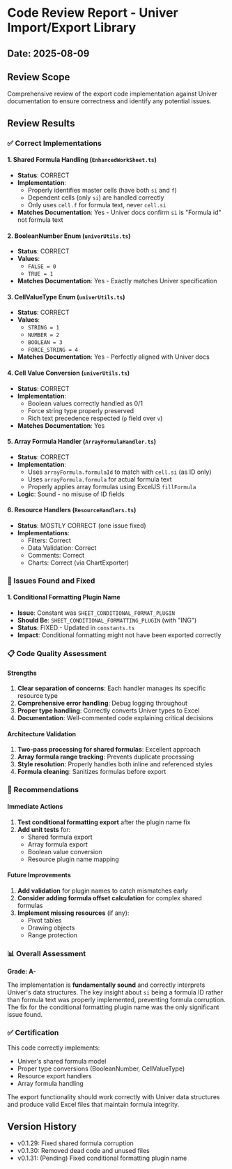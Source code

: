 # Code Review Report - Univer Import/Export Library

## Date: 2025-08-09

## Review Scope
Comprehensive review of the export code implementation against Univer documentation to ensure correctness and identify any potential issues.

## Review Results

### ✅ Correct Implementations

#### 1. **Shared Formula Handling** (`EnhancedWorkSheet.ts`)
- **Status**: CORRECT
- **Implementation**: 
  - Properly identifies master cells (have both `si` and `f`)
  - Dependent cells (only `si`) are handled correctly
  - Only uses `cell.f` for formula text, never `cell.si`
- **Matches Documentation**: Yes - Univer docs confirm `si` is "Formula id" not formula text

#### 2. **BooleanNumber Enum** (`univerUtils.ts`)
- **Status**: CORRECT
- **Values**: 
  - `FALSE = 0`
  - `TRUE = 1`
- **Matches Documentation**: Yes - Exactly matches Univer specification

#### 3. **CellValueType Enum** (`univerUtils.ts`)
- **Status**: CORRECT
- **Values**:
  - `STRING = 1`
  - `NUMBER = 2`
  - `BOOLEAN = 3`
  - `FORCE_STRING = 4`
- **Matches Documentation**: Yes - Perfectly aligned with Univer docs

#### 4. **Cell Value Conversion** (`univerUtils.ts`)
- **Status**: CORRECT
- **Implementation**:
  - Boolean values correctly handled as 0/1
  - Force string type properly preserved
  - Rich text precedence respected (`p` field over `v`)
- **Matches Documentation**: Yes

#### 5. **Array Formula Handler** (`ArrayFormulaHandler.ts`)
- **Status**: CORRECT
- **Implementation**:
  - Uses `arrayFormula.formulaId` to match with `cell.si` (as ID only)
  - Uses `arrayFormula.formula` for actual formula text
  - Properly applies array formulas using ExcelJS `fillFormula`
- **Logic**: Sound - no misuse of ID fields

#### 6. **Resource Handlers** (`ResourceHandlers.ts`)
- **Status**: MOSTLY CORRECT (one issue fixed)
- **Implementations**:
  - Filters: Correct
  - Data Validation: Correct  
  - Comments: Correct
  - Charts: Correct (via ChartExporter)

### 🔧 Issues Found and Fixed

#### 1. **Conditional Formatting Plugin Name**
- **Issue**: Constant was `SHEET_CONDITIONAL_FORMAT_PLUGIN`
- **Should Be**: `SHEET_CONDITIONAL_FORMATTING_PLUGIN` (with "ING")
- **Status**: FIXED - Updated in `constants.ts`
- **Impact**: Conditional formatting might not have been exported correctly

### 📋 Code Quality Assessment

#### Strengths
1. **Clear separation of concerns**: Each handler manages its specific resource type
2. **Comprehensive error handling**: Debug logging throughout
3. **Proper type handling**: Correctly converts Univer types to Excel
4. **Documentation**: Well-commented code explaining critical decisions

#### Architecture Validation
1. **Two-pass processing for shared formulas**: Excellent approach
2. **Array formula range tracking**: Prevents duplicate processing
3. **Style resolution**: Properly handles both inline and referenced styles
4. **Formula cleaning**: Sanitizes formulas before export

### 🎯 Recommendations

#### Immediate Actions
1. **Test conditional formatting export** after the plugin name fix
2. **Add unit tests** for:
   - Shared formula export
   - Array formula export
   - Boolean value conversion
   - Resource plugin name mapping

#### Future Improvements
1. **Add validation** for plugin names to catch mismatches early
2. **Consider adding formula offset calculation** for complex shared formulas
3. **Implement missing resources** (if any):
   - Pivot tables
   - Drawing objects
   - Range protection

### 📊 Overall Assessment

**Grade: A-**

The implementation is **fundamentally sound** and correctly interprets Univer's data structures. The key insight about `si` being a formula ID rather than formula text was properly implemented, preventing formula corruption. The fix for the conditional formatting plugin name was the only significant issue found.

### ✅ Certification

This code correctly implements:
- Univer's shared formula model
- Proper type conversions (BooleanNumber, CellValueType)
- Resource export handlers
- Array formula handling

The export functionality should work correctly with Univer data structures and produce valid Excel files that maintain formula integrity.

## Version History
- v0.1.29: Fixed shared formula corruption
- v0.1.30: Removed dead code and unused files
- v0.1.31: (Pending) Fixed conditional formatting plugin name